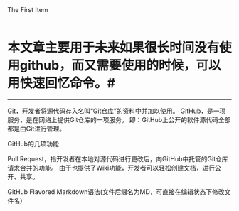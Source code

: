 <table> 
<tr>
The First Item
</tr>
</table>

# 本文章主要用于未来如果很长时间没有使用github，而又需要使用的时候，可以用快速回忆命令。#

***

Git，开发者将源代码存入名叫“Git仓库”的资料中并加以使用。
GitHub，是一项服务，是在网络上提供Git仓库的一项服务。
即：GitHub上公开的软件源代码全部都是由Git进行管理。

GitHub的几项功能

Pull Request，指开发者在本地对源代码进行更改后，向GitHub中托管的Git仓库请求合并的功能。
由于也提供了Wiki功能，开发者可以轻松创建文档，进行公开、共享。

GitHub Flavored Markdown语法(文件后缀名为MD，可直接在编辑状态下修改文件名）


